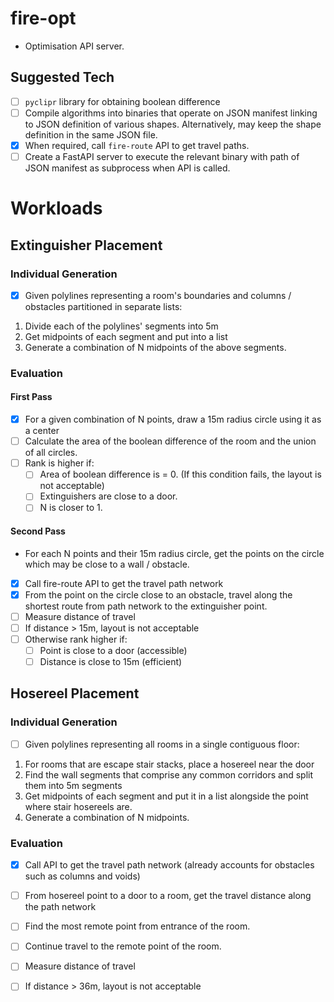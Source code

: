 # fire-opt
- Optimisation API server.

## Suggested Tech
- [ ] `pyclipr` library for obtaining boolean difference 
- [ ] Compile algorithms into binaries that operate on JSON manifest linking to JSON definition of various shapes. Alternatively, may keep the shape definition in the same JSON file.
- [x] When required, call `fire-route` API to get travel paths.
- [ ] Create a FastAPI server to execute the relevant binary with path of JSON manifest as subprocess when API is called.

# Workloads
## Extinguisher Placement
### Individual Generation
- [x] Given polylines representing a room's boundaries and columns / obstacles partitioned in separate lists:
1. Divide each of the polylines' segments into 5m
1. Get midpoints of each segment and put into a list
1. Generate a combination of N midpoints of the above segments.

### Evaluation
#### First Pass
- [x] For a given combination of N points, draw a 15m radius circle using it as a center
- [ ] Calculate the area of the boolean difference of the room and the union of all circles.
- [ ] Rank is higher if:
	- [ ] Area of boolean difference is = 0. (If this condition fails, the layout is not acceptable)
	- [ ] Extinguishers are close to a door.
	- [ ] N is closer to 1.

#### Second Pass
- For each N points and their 15m radius circle, get the points on the circle which may be close to a wall / obstacle.
- [x] Call fire-route API to get the travel path network
- [x] From the point on the circle close to an obstacle, travel along the shortest route from path network to the extinguisher point.
- [ ] Measure distance of travel
- [ ] If distance > 15m, layout is not acceptable
- [ ] Otherwise rank higher if:
	- [ ] Point is close to a door (accessible)
	- [ ] Distance is close to 15m (efficient)

## Hosereel Placement
### Individual Generation
- [ ] Given polylines representing all rooms in a single contiguous floor:
1. For rooms that are escape stair stacks, place a hosereel near the door
1. Find the wall segments that comprise any common corridors and split them into 5m segments
1. Get midpoints of each segment and put it in a list alongside the point where stair hosereels are.
1. Generate a combination of N midpoints.

### Evaluation
- [x] Call API to get the travel path network (already accounts for obstacles such as columns and voids)
- [ ] From hosereel point to a door to a room, get the travel distance along the path network
- [ ] Find the most remote point from entrance of the room.
- [ ] Continue travel to the remote point of the room.
- [ ] Measure distance of travel
- [ ] If distance > 36m, layout is not acceptable








